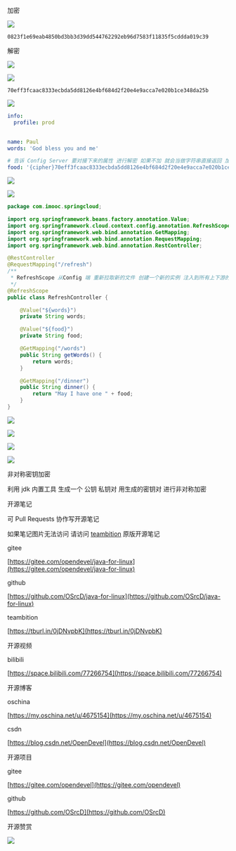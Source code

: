 加密

![](https://tcs.teambition.net/storage/31216afada14dba8719eaa2a02242fd99c9e?Signature=eyJhbGciOiJIUzI1NiIsInR5cCI6IkpXVCJ9.eyJBcHBJRCI6IjU5Mzc3MGZmODM5NjMyMDAyZTAzNThmMSIsIl9hcHBJZCI6IjU5Mzc3MGZmODM5NjMyMDAyZTAzNThmMSIsIl9vcmdhbml6YXRpb25JZCI6IiIsImV4cCI6MTYxMjc5NTU3NSwiaWF0IjoxNjEyMTkwNzc1LCJyZXNvdXJjZSI6Ii9zdG9yYWdlLzMxMjE2YWZhZGExNGRiYTg3MTllYWEyYTAyMjQyZmQ5OWM5ZSJ9.ooPzcOUeGnHKkapocfCgi9HvpkIF9BYzTI2pMDMO2tE&download=image.png "")

```text
0823f1e69eab4850bd3bb3d39dd544762292eb96d7583f11835f5cddda019c39

```

解密

![](https://tcs.teambition.net/storage/3121e56a5ecd0c04467d2bb536722d76d1fb?Signature=eyJhbGciOiJIUzI1NiIsInR5cCI6IkpXVCJ9.eyJBcHBJRCI6IjU5Mzc3MGZmODM5NjMyMDAyZTAzNThmMSIsIl9hcHBJZCI6IjU5Mzc3MGZmODM5NjMyMDAyZTAzNThmMSIsIl9vcmdhbml6YXRpb25JZCI6IiIsImV4cCI6MTYxMjc5NTU3NSwiaWF0IjoxNjEyMTkwNzc1LCJyZXNvdXJjZSI6Ii9zdG9yYWdlLzMxMjFlNTZhNWVjZDBjMDQ0NjdkMmJiNTM2NzIyZDc2ZDFmYiJ9.ezT0LRu0XsxHzHtsIOTmcz7Ye-Mx-9xBXwPth4lgea8&download=image.png "")

![](https://tcs.teambition.net/storage/31213751a31f7cc8823d7e0c754daaaa3975?Signature=eyJhbGciOiJIUzI1NiIsInR5cCI6IkpXVCJ9.eyJBcHBJRCI6IjU5Mzc3MGZmODM5NjMyMDAyZTAzNThmMSIsIl9hcHBJZCI6IjU5Mzc3MGZmODM5NjMyMDAyZTAzNThmMSIsIl9vcmdhbml6YXRpb25JZCI6IiIsImV4cCI6MTYxMjc5NTU3NSwiaWF0IjoxNjEyMTkwNzc1LCJyZXNvdXJjZSI6Ii9zdG9yYWdlLzMxMjEzNzUxYTMxZjdjYzg4MjNkN2UwYzc1NGRhYWFhMzk3NSJ9.wtll0WfALSPCkr1qPUNroSisT3Dq2rqNA8C4mcYOEdk&download=image.png "")

```text
70eff3fcaac8333ecbda5dd8126e4bf684d2f20e4e9acca7e020b1ce348da25b

```

![](https://tcs.teambition.net/storage/3121cff89b882a08667d172cd10c633deff1?Signature=eyJhbGciOiJIUzI1NiIsInR5cCI6IkpXVCJ9.eyJBcHBJRCI6IjU5Mzc3MGZmODM5NjMyMDAyZTAzNThmMSIsIl9hcHBJZCI6IjU5Mzc3MGZmODM5NjMyMDAyZTAzNThmMSIsIl9vcmdhbml6YXRpb25JZCI6IiIsImV4cCI6MTYxMjc5NTU3NSwiaWF0IjoxNjEyMTkwNzc1LCJyZXNvdXJjZSI6Ii9zdG9yYWdlLzMxMjFjZmY4OWI4ODJhMDg2NjdkMTcyY2QxMGM2MzNkZWZmMSJ9.A9lfOcWJDY2cp-IXy0rgZJC6FBC-8hlRjE9kSiyAKaE&download=image.png "")

```yaml
info:
  profile: prod
 

name: Paul
words: 'God bless you and me'

# 告诉 Config Server 要对接下来的属性 进行解密 如果不加 就会当做字符串直接返回 加了 config server 先进行解密 解密不成功就报错 需要加''  否则 config server 是无法读取这个文件的
food: '{cipher}70eff3fcaac8333ecbda5dd8126e4bf684d2f20e4e9acca7e020b1ce348da25b'

```

![](https://tcs.teambition.net/storage/312161e1ecea9c78573b1077e8d913253417?Signature=eyJhbGciOiJIUzI1NiIsInR5cCI6IkpXVCJ9.eyJBcHBJRCI6IjU5Mzc3MGZmODM5NjMyMDAyZTAzNThmMSIsIl9hcHBJZCI6IjU5Mzc3MGZmODM5NjMyMDAyZTAzNThmMSIsIl9vcmdhbml6YXRpb25JZCI6IiIsImV4cCI6MTYxMjc5NTU3NSwiaWF0IjoxNjEyMTkwNzc1LCJyZXNvdXJjZSI6Ii9zdG9yYWdlLzMxMjE2MWUxZWNlYTljNzg1NzNiMTA3N2U4ZDkxMzI1MzQxNyJ9.tWbSsOxcamxasWIiYpLxizkAj-Rc-fHLoHegpCAJaRE&download=image.png "")

![](https://tcs.teambition.net/storage/312140785a7874375710e724dd3081b0e5bc?Signature=eyJhbGciOiJIUzI1NiIsInR5cCI6IkpXVCJ9.eyJBcHBJRCI6IjU5Mzc3MGZmODM5NjMyMDAyZTAzNThmMSIsIl9hcHBJZCI6IjU5Mzc3MGZmODM5NjMyMDAyZTAzNThmMSIsIl9vcmdhbml6YXRpb25JZCI6IiIsImV4cCI6MTYxMjc5NTU3NSwiaWF0IjoxNjEyMTkwNzc1LCJyZXNvdXJjZSI6Ii9zdG9yYWdlLzMxMjE0MDc4NWE3ODc0Mzc1NzEwZTcyNGRkMzA4MWIwZTViYyJ9.rwmRRhZ7JWU4rNJBAVMOVoufOVN96S0U5eRjC7mdSqQ&download=image.png "")

```java
package com.imooc.springcloud;

import org.springframework.beans.factory.annotation.Value;
import org.springframework.cloud.context.config.annotation.RefreshScope;
import org.springframework.web.bind.annotation.GetMapping;
import org.springframework.web.bind.annotation.RequestMapping;
import org.springframework.web.bind.annotation.RestController;

@RestController
@RequestMapping("/refresh")
/**
 * RefreshScope 从Config 端 重新拉取新的文件 创建一个新的实例 注入到所有上下游的依赖当中
 */
@RefreshScope
public class RefreshController {

    @Value("${words}")
    private String words;

    @Value("${food}")
    private String food;

    @GetMapping("/words")
    public String getWords() {
        return words;
    }

    @GetMapping("/dinner")
    public String dinner() {
        return "May I have one " + food;
    }
}

```

![](https://tcs.teambition.net/storage/3121d79b513fb8c7b41bfe928977a4c22607?Signature=eyJhbGciOiJIUzI1NiIsInR5cCI6IkpXVCJ9.eyJBcHBJRCI6IjU5Mzc3MGZmODM5NjMyMDAyZTAzNThmMSIsIl9hcHBJZCI6IjU5Mzc3MGZmODM5NjMyMDAyZTAzNThmMSIsIl9vcmdhbml6YXRpb25JZCI6IiIsImV4cCI6MTYxMjc5NTU3NSwiaWF0IjoxNjEyMTkwNzc1LCJyZXNvdXJjZSI6Ii9zdG9yYWdlLzMxMjFkNzliNTEzZmI4YzdiNDFiZmU5Mjg5NzdhNGMyMjYwNyJ9.ioySgJj_R9uP6Yju2IMBgUb2MB4KQVgyObHAfiPWLig&download=image.png "")

![](https://tcs.teambition.net/storage/312182c027f3da894e44e9372d408b4023ea?Signature=eyJhbGciOiJIUzI1NiIsInR5cCI6IkpXVCJ9.eyJBcHBJRCI6IjU5Mzc3MGZmODM5NjMyMDAyZTAzNThmMSIsIl9hcHBJZCI6IjU5Mzc3MGZmODM5NjMyMDAyZTAzNThmMSIsIl9vcmdhbml6YXRpb25JZCI6IiIsImV4cCI6MTYxMjc5NTU3NSwiaWF0IjoxNjEyMTkwNzc1LCJyZXNvdXJjZSI6Ii9zdG9yYWdlLzMxMjE4MmMwMjdmM2RhODk0ZTQ0ZTkzNzJkNDA4YjQwMjNlYSJ9.fuRSIJMWtbXbNUX59gTFP25d4OFht2kXPmttKvRDMZU&download=image.png "")

![](https://tcs.teambition.net/storage/3121d70d7b76e2e662d50e4b1898b5f8925a?Signature=eyJhbGciOiJIUzI1NiIsInR5cCI6IkpXVCJ9.eyJBcHBJRCI6IjU5Mzc3MGZmODM5NjMyMDAyZTAzNThmMSIsIl9hcHBJZCI6IjU5Mzc3MGZmODM5NjMyMDAyZTAzNThmMSIsIl9vcmdhbml6YXRpb25JZCI6IiIsImV4cCI6MTYxMjc5NTU3NSwiaWF0IjoxNjEyMTkwNzc1LCJyZXNvdXJjZSI6Ii9zdG9yYWdlLzMxMjFkNzBkN2I3NmUyZTY2MmQ1MGU0YjE4OThiNWY4OTI1YSJ9.1scLP7QexzRT4iWxg2AYtbsMEH-pspneaReuFpM7eEE&download=image.png "")

![](https://tcs.teambition.net/storage/31215a7b30579490d16fe0b88076ac36ab4e?Signature=eyJhbGciOiJIUzI1NiIsInR5cCI6IkpXVCJ9.eyJBcHBJRCI6IjU5Mzc3MGZmODM5NjMyMDAyZTAzNThmMSIsIl9hcHBJZCI6IjU5Mzc3MGZmODM5NjMyMDAyZTAzNThmMSIsIl9vcmdhbml6YXRpb25JZCI6IiIsImV4cCI6MTYxMjc5NTU3NSwiaWF0IjoxNjEyMTkwNzc1LCJyZXNvdXJjZSI6Ii9zdG9yYWdlLzMxMjE1YTdiMzA1Nzk0OTBkMTZmZTBiODgwNzZhYzM2YWI0ZSJ9.04_WrOPMXMGpwA5HNDKG2tGOi_GohCFNWPvBRCvfMxk&download=image.png "")

非对称密钥加密

利用 jdk 内置工具 生成一个 公钥 私钥对 用生成的密钥对 进行非对称加密 



开源笔记

可 Pull Requests 协作写开源笔记

如果笔记图片无法访问 请访问 [teambition](https://tburl.in/0jDNvpbK) 原版开源笔记

gitee

[https://gitee.com/opendevel/java-for-linux](https://gitee.com/opendevel/java-for-linux)

github

[https://github.com/OSrcD/java-for-linux](https://github.com/OSrcD/java-for-linux)

teambition

[https://tburl.in/0jDNvpbK](https://tburl.in/0jDNvpbK)

开源视频

bilibili

[https://space.bilibili.com/77266754](https://space.bilibili.com/77266754)

开源博客

oschina

[https://my.oschina.net/u/4675154](https://my.oschina.net/u/4675154)

csdn

[https://blog.csdn.net/OpenDevel](https://blog.csdn.net/OpenDevel)

开源项目

gitee

[https://gitee.com/opendevel](https://gitee.com/opendevel)

github

[https://github.com/OSrcD](https://github.com/OSrcD)

开源赞赏

![](https://tcs.teambition.net/storage/3121aed56e96d914e1046f3b498b493ce232?Signature=eyJhbGciOiJIUzI1NiIsInR5cCI6IkpXVCJ9.eyJBcHBJRCI6IjU5Mzc3MGZmODM5NjMyMDAyZTAzNThmMSIsIl9hcHBJZCI6IjU5Mzc3MGZmODM5NjMyMDAyZTAzNThmMSIsIl9vcmdhbml6YXRpb25JZCI6IiIsImV4cCI6MTYxMjc5NTU3NSwiaWF0IjoxNjEyMTkwNzc1LCJyZXNvdXJjZSI6Ii9zdG9yYWdlLzMxMjFhZWQ1NmU5NmQ5MTRlMTA0NmYzYjQ5OGI0OTNjZTIzMiJ9.MVgw0_hOVFdB2B8wHP02I8wsRucUAwRlYasgDzzQaew&download=image.png "")

